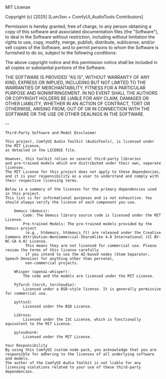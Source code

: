 MIT License

Copyright (c) [2025] [Lum3on + ComfyUI_AudioTools Contributors]

Permission is hereby granted, free of charge, to any person obtaining a copy
of this software and associated documentation files (the "Software"), to deal
in the Software without restriction, including without limitation the rights
to use, copy, modify, merge, publish, distribute, sublicense, and/or sell
copies of the Software, and to permit persons to whom the Software is
furnished to do so, subject to the following conditions:

The above copyright notice and this permission notice shall be included in all
copies or substantial portions of the Software.

THE SOFTWARE IS PROVIDED "AS IS", WITHOUT WARRANTY OF ANY KIND, EXPRESS OR
IMPLIED, INCLUDING BUT NOT LIMITED TO THE WARRANTIES OF MERCHANTABILITY,
FITNESS FOR A PARTICULAR PURPOSE AND NONINFRINGEMENT. IN NO EVENT SHALL THE
AUTHORS OR COPYRIGHT HOLDERS BE LIABLE FOR ANY CLAIM, DAMAGES OR OTHER
LIABILITY, WHETHER IN AN ACTION OF CONTRACT, TORT OR OTHERWISE, ARISING FROM,
OUT OF OR IN CONNECTION WITH THE SOFTWARE OR THE USE OR OTHER DEALINGS IN THE
SOFTWARE.

--

    Third-Party Software and Model Disclaimer

    This project, ComfyUI Audio Toolkit (AudioTools), is licensed under the MIT License, 
    as detailed in the LICENSE file.

    However, this toolkit relies on several third-party libraries 
    and pre-trained models which are distributed under their own, separate licenses. 
    The MIT License for this project does not apply to these dependencies, 
    and it is your responsibility as a user to understand and comply with their respective licensing terms.

    Below is a summary of the licenses for the primary dependencies used in this project. 
    This list is for informational purposes and is not exhaustive. You should always verify the license of each component you use.

        Demucs (demucs):
            Code: The Demucs library source code is licensed under the MIT License.
            Pre-trained Models: The pre-trained models provided by the Demucs project 
             (e.g., htdemucs, htdemucs_ft) are released under the Creative Commons Attribution-NonCommercial-ShareAlike 4.0 International (CC BY-NC-SA 4.0) License. 
             This means they are not licensed for commercial use. Please review the terms of this license carefully 
             if you intend to use the AI-based nodes (Stem Separator, Speech Denoise) for anything other than personal, 
             non-commercial projects.

        Whisper (openai-whisper):
            The code and the models are licensed under the MIT License.

        PyTorch (torch, torchaudio):
            Licensed under a BSD-style license. It is generally permissive for commercial use.

        pyttsx3:
            Licensed under the BSD License.

        Librosa:
            Licensed under the ISC License, which is functionally equivalent to the MIT License.

        pyloudnorm:
            Licensed under the MIT License.

    Your Responsibility
    By using this ComfyUI custom node pack, you acknowledge that you are responsible for adhering to the licenses of all underlying software and models. 
    The author of the ComfyUI Audio Toolkit is not liable for any licensing violations related to your use of these third-party dependencies.